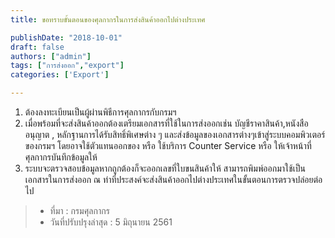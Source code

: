 ```yaml
---
title: ขอทราบขั้นตอนของศุลกากรในการส่งสินค้าออกไปต่างประเทศ

publishDate: "2018-10-01"
draft: false
authors: ["admin"]
tags: ["การส่งออก","export"]
categories: ['Export']

---
```


1. ต้องลงทะเบียนเป็นผู้ผ่านพิธีการศุลกากรกับกรมฯ
2. เมื่อพร้อมที่จะส่งสินค้าออกต้องเตรียมเอกสารที่ใช้ในการส่งออกเช่น บัญชีราคาสินค้า,หนังสืออนุญาต , หลักฐานการได้รับสิทธิ์พิเศษต่าง ๆ และส่งข้อมูลของเอกสารต่างๆเข้าสู่ระบบคอมพิวเตอร์ของกรมฯ โดยอาจใช้ตัวแทนออกของ หรือ ใช้บริการ Counter Service หรือ ให้เจ้าหน้าที่ศุลกากรบันทึกข้อมูลให้
3. ระบบจะตรวจสอบข้อมูลหากถูกต้องก็จะออกเลขที่ใบขนสินค้าให้ สามารถพิมพ์ออกมาใช้เป็นเอกสารในการส่งออก ณ ท่าที่ประสงค์จะส่งสินค้าออกไปต่างประเทศในขั้นตอนการตรวจปล่อยต่อไป

> - ที่มา : กรมศุลกากร  
> - วันที่ปรับปรุงล่าสุด : 5 มิถุนายน 2561  